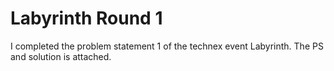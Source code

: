 # Labyrinth Round 1
I completed the problem statement 1 of the technex event Labyrinth. The PS and solution is attached.
